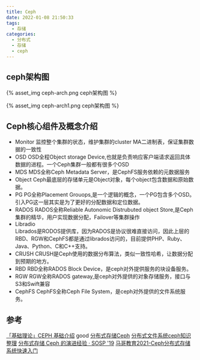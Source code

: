 ```yaml
---
title: Ceph
date: 2022-01-08 21:50:33
tags:
  - 存储
categories: 
  - 分布式
  - 存储
  - ceph  
---
```


<p></p>
<!-- more -->

## ceph架构图
{% asset_img   ceph-arch.png   ceph架构图 %}

{% asset_img   ceph-arch1.png   ceph架构图 %}


## Ceph核心组件及概念介绍
+ Monitor
    监控整个集群的状态，维护集群的cluster MA二进制表，保证集群数据的一致性
+ OSD
    OSD全程Object storage Device,也就是负责响应客户端请求返回具体数据的进程。一个Ceph集群一般都有很多个OSD
+ MDS
    MDS全称Ceph Metadata Server，是CephFS服务依赖的元数据服务
+ Object
    Ceph最底层的存储单元是Object对象，每个object包含数据和原始数据。
+ PG
    PG全称Placement Grouops,是一个逻辑的概念，一个PG包含多个OSD。引入PG这一层其实是为了更好的分配数据和定位数据。
+ RADOS
    RADOS全称Reliable Autonomic Distrubuted object Store,是Ceph集群的精华，用户实现数据分配，Failover等集群操作
+ Libradio    
    Librados是RODOS提供库，因为RADOS是协议很难直接访问，因此上层的RBD、RGW和CephFS都是通过librados访问的，目前提供PHP、Ruby、Java、Python、C和C++支持。
+ CRUSH
    CRUSH是Ceph使用的数据分布算法，类似一致性哈希，让数据分配到预期的地方。
+ RBD
    RBD全称RADOS Block Device，是ceph对外提供服务的块设备服务。
+ RGW
    RGW全称RADOS gateway,是ceph对外提供的对象存储服务，接口与S3和Swift兼容
+ CephFS
    CephFS全称Ceph File System，是ceph对外提供的文件系统服务。


## 参考
[「基础理论」CEPH 基础介绍](https://github.com/0voice/kernel_awsome_feature/blob/main/%E3%80%8C%E5%9F%BA%E7%A1%80%E7%90%86%E8%AE%BA%E3%80%8DCEPH%20%E5%9F%BA%E7%A1%80%E4%BB%8B%E7%BB%8D.md) good
[分布式存储Ceph](https://github.com/0voice/kernel_awsome_feature/blob/main/%E5%88%86%E5%B8%83%E5%BC%8F%E5%AD%98%E5%82%A8Ceph.md)
[分布式文件系统ceph知识整理](https://github.com/0voice/kernel_awsome_feature/blob/main/%E5%88%86%E5%B8%83%E5%BC%8F%E6%96%87%E4%BB%B6%E7%B3%BB%E7%BB%9Fceph%E7%9F%A5%E8%AF%86%E6%95%B4%E7%90%86.md)
[分布式存储 Ceph 的演进经验 · SOSP '19](https://github.com/0voice/kernel_awsome_feature/blob/main/%E5%88%86%E5%B8%83%E5%BC%8F%E5%AD%98%E5%82%A8%20Ceph%20%E7%9A%84%E6%BC%94%E8%BF%9B%E7%BB%8F%E9%AA%8C%20%C2%B7%20SOSP%20'19.md)
[马哥教育2021-Ceph分布式存储系统快速入门](https://www.bilibili.com/video/BV17p4y1a7Em?p=4&vd_source=f6e8c1128f9f264c5ab8d9411a644036)